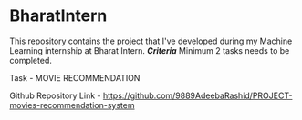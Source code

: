 # BharatIntern
This repository contains the project that I've developed during my Machine Learning internship at Bharat Intern.
***Criteria***
Minimum 2 tasks needs to be completed.

Task - MOVIE RECOMMENDATION

Github Repository Link - https://github.com/9889AdeebaRashid/PROJECT-movies-recommendation-system
